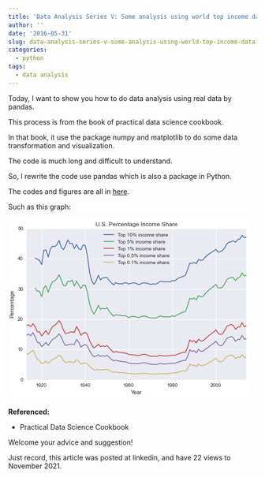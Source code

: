 ```yaml
---
title: 'Data Analysis Series V: Some analysis using world top income data by pandas'
author: ''
date: '2016-05-31'
slug: data-analysis-series-v-some-analysis-using-world-top-income-data-by-pandas
categories:
  - python
tags:
  - data analysis
---
```


Today, I want to show you how to do data analysis using real data by pandas.

This process is from the book of practical data science cookbook.

In that book, it use the package numpy and matplotlib to do some data transformation and visualization. 

The code is much long and difficult to understand.

So, I rewrite the code use pandas which is also a package in Python.

The codes and figures are all in [here](http://nbviewer.jupyter.org/github/yishi/Data-Analysis-Series-in-Python/blob/master/Data_Analysis_Series_V.ipynb).

Such as this graph:

![](images/2016-05-31-data-analysis-series-v-some-analysis-using-world-top-income-data-by-pandas-1520249091828.jpg)

**Referenced:**

+ Practical Data Science Cookbook

Welcome your advice and suggestion!

Just record, this article was posted at linkedin, and have 22 views to November 2021.

